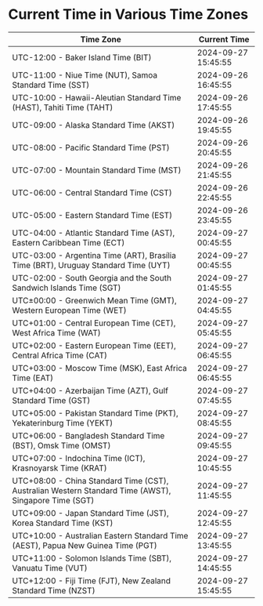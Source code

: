 # Current Time in Various Time Zones

| Time Zone | Current Time |
|-----------|--------------|
| UTC-12:00 - Baker Island Time (BIT) | 2024-09-27 15:45:55 |
| UTC-11:00 - Niue Time (NUT), Samoa Standard Time (SST) | 2024-09-26 16:45:55 |
| UTC-10:00 - Hawaii-Aleutian Standard Time (HAST), Tahiti Time (TAHT) | 2024-09-26 17:45:55 |
| UTC-09:00 - Alaska Standard Time (AKST) | 2024-09-26 19:45:55 |
| UTC-08:00 - Pacific Standard Time (PST) | 2024-09-26 20:45:55 |
| UTC-07:00 - Mountain Standard Time (MST) | 2024-09-26 21:45:55 |
| UTC-06:00 - Central Standard Time (CST) | 2024-09-26 22:45:55 |
| UTC-05:00 - Eastern Standard Time (EST) | 2024-09-26 23:45:55 |
| UTC-04:00 - Atlantic Standard Time (AST), Eastern Caribbean Time (ECT) | 2024-09-27 00:45:55 |
| UTC-03:00 - Argentina Time (ART), Brasília Time (BRT), Uruguay Standard Time (UYT) | 2024-09-27 00:45:55 |
| UTC-02:00 - South Georgia and the South Sandwich Islands Time (SGT) | 2024-09-27 01:45:55 |
| UTC±00:00 - Greenwich Mean Time (GMT), Western European Time (WET) | 2024-09-27 04:45:55 |
| UTC+01:00 - Central European Time (CET), West Africa Time (WAT) | 2024-09-27 05:45:55 |
| UTC+02:00 - Eastern European Time (EET), Central Africa Time (CAT) | 2024-09-27 06:45:55 |
| UTC+03:00 - Moscow Time (MSK), East Africa Time (EAT) | 2024-09-27 06:45:55 |
| UTC+04:00 - Azerbaijan Time (AZT), Gulf Standard Time (GST) | 2024-09-27 07:45:55 |
| UTC+05:00 - Pakistan Standard Time (PKT), Yekaterinburg Time (YEKT) | 2024-09-27 08:45:55 |
| UTC+06:00 - Bangladesh Standard Time (BST), Omsk Time (OMST) | 2024-09-27 09:45:55 |
| UTC+07:00 - Indochina Time (ICT), Krasnoyarsk Time (KRAT) | 2024-09-27 10:45:55 |
| UTC+08:00 - China Standard Time (CST), Australian Western Standard Time (AWST), Singapore Time (SGT) | 2024-09-27 11:45:55 |
| UTC+09:00 - Japan Standard Time (JST), Korea Standard Time (KST) | 2024-09-27 12:45:55 |
| UTC+10:00 - Australian Eastern Standard Time (AEST), Papua New Guinea Time (PGT) | 2024-09-27 13:45:55 |
| UTC+11:00 - Solomon Islands Time (SBT), Vanuatu Time (VUT) | 2024-09-27 14:45:55 |
| UTC+12:00 - Fiji Time (FJT), New Zealand Standard Time (NZST) | 2024-09-27 15:45:55 |
